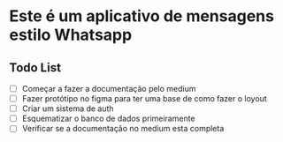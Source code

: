 # Este é um aplicativo de mensagens estilo Whatsapp



## Todo List

+ [ ] Começar a fazer a documentação pelo medium 
+ [ ] Fazer protótipo no figma para ter uma base de como fazer o loyout
+ [ ] Criar um sistema de auth
+ [ ] Esquematizar o banco de dados primeiramente 
+ [ ] Verificar se a documentação no medium esta completa

